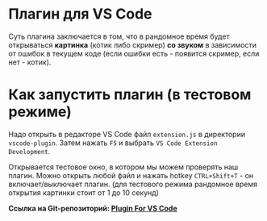 # Плагин для VS Code
Суть плагина заключается в том, что в рандомное время будет открываться **картинка** (котик либо скример) **со звуком** в зависимости от ошибок в текущем коде (если ошибки есть - появится скример, если нет - котик).

# Как запустить плагин (в тестовом режиме)
Надо открыть в редакторе VS Code файл `extension.js` в директории `vscode-plugin`. Затем нажать `F5` и выбрать `VS Code Extension Development`.

Открывается тестовое окно, в котором мы можем проверять наш плагин. Можно открыть любой файл и нажать hotkey `CTRL+Shift+T` - он включает/выключает плагин. (для тестового режима рандомное время открытия картинки стоит от 1 до 10 секунд)

**Ссылка на Git-репозиторий: [Plugin For VS Code](https://github.com/BUBLYAASH/plugin-vscode)**